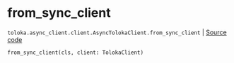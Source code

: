 # from_sync_client
`toloka.async_client.client.AsyncTolokaClient.from_sync_client` | [Source code](https://github.com/Toloka/toloka-kit/blob/v1.2.0/src/async_client/client.py#L60)

```python
from_sync_client(cls, client: TolokaClient)
```

